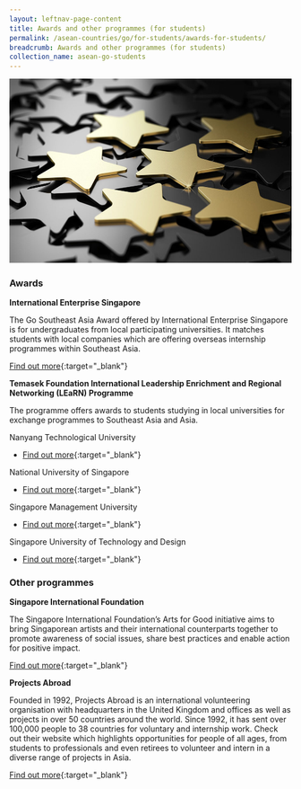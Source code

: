 ```yaml
---
layout: leftnav-page-content
title: Awards and other programmes (for students)
permalink: /asean-countries/go/for-students/awards-for-students/
breadcrumb: Awards and other programmes (for students)
collection_name: asean-go-students
---
```


<img src="\images\asean-students\awards-students.jpg" alt="awards students banner" style="width:800px;" />

### **Awards**

**International Enterprise Singapore**

The Go Southeast Asia Award offered by International Enterprise Singapore is for undergraduates from local participating universities. It matches students with local companies which are offering overseas internship programmes within Southeast Asia.

[Find out more](https://www.iesingapore.gov.sg/Venture-Overseas/Talent-Development/Go-Southeast-Asia-Award){:target="_blank"}

 

**Temasek Foundation International Leadership Enrichment and Regional Networking (LEaRN) Programme**

The programme offers awards to students studying in local universities for exchange programmes to Southeast Asia and Asia.

Nanyang Technological University

- [Find out more](http://global.ntu.edu.sg/GMP/gemexplorer/BeforeApplying/ScholarshipsFunding/Pages/TFLEaRN.aspx){:target="_blank"}

National University of Singapore

- [Find out more](http://www.nus.edu.sg/iro/fa/sch/out/tfilearn-out.html){:target="_blank"}

Singapore Management University

- [Find out more](https://www.smu.edu.sg/about/financial/scholarships/TFLEaRN){:target="_blank"}

Singapore University of Technology and Design

- [Find out more](https://sutd.edu.sg/Admissions/Undergraduate/Scholarship/Application-for-scholarships/Temasek-Foundation-Leadership-Enrichment-and-Regio){:target="_blank"}

 

### **Other programmes**

**Singapore International Foundation**

The Singapore International Foundation’s Arts for Good initiative aims to bring Singaporean artists and their international counterparts together to promote awareness of social issues, share best practices and enable action for positive impact.

[Find out more](https://www.sif.org.sg/our-work/ce/afg/about){:target="_blank"}

 

**Projects Abroad**

Founded in 1992, Projects Abroad is an international volunteering organisation with headquarters in the United Kingdom and offices as well as projects in over 50 countries around the world. Since 1992, it has sent over 100,000 people to 38 countries for voluntary and internship work. Check out their website which highlights opportunities for people of all ages, from students to professionals and even retirees to volunteer and intern in a diverse range of projects in Asia.

[Find out more](https://www.projects-abroad.org/volunteer-destinations/intern-in-asia/){:target="_blank"}